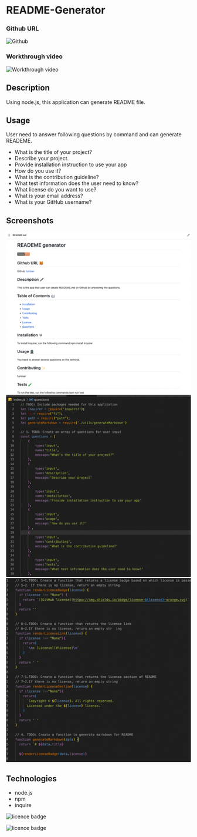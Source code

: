 # README-Generator

### Github URL
![Github](https://github.com/fumixer/README-Generator)

### Workthrough video
![Workthrough video](https://drive.google.com/file/d/1dabt-aTHTbmK8Q0cP2D67fLj47bdsm9t/view?usp=sharing)

## Description
Using node.js, this application can generate README file.

## Usage
User need to answer following questions by command and can generate READEME.
* What is the title of your project?
* Describe your project.
* Provide installation instruction to use your app
* How do you use it?
* What is the contribution guideline?
* What test information does the user need to know?
* What license do you want to use?
* What is your email address?
* What is your GitHub username?

## Screenshots
![README](./asset/1.%20README.png)
![index](./asset/2.%20Index.png)
![generateMarkdown](./asset/3.%20generateMarkdown.png)

## Technologies
* node.js
* npm
* inquire

![licence badge](https://img.shields.io/badge/license-MIT-orange.png)

![licence badge](https://img.shields.io/badge/license-GNU-blue.png)